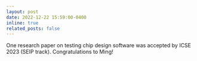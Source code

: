 ```yaml
---
layout: post
date: 2022-12-22 15:59:00-0400
inline: true
related_posts: false
---
```


One research paper on testing chip design software was accepted by ICSE 2023 (SEIP track). Congratulations to Ming!
